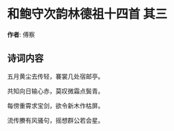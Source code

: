 # 和鲍守次韵林德祖十四首  其三

**作者**: 傅察

## 诗词内容

五月黄尘去传轻，褰裳几处宿邮亭。

共知向日输心赤，莫叹微霜点鬓青。

每傍重霄求宝剑，欲令新木作枯屏。

流传賸有风骚句，摇想群公若会星。

